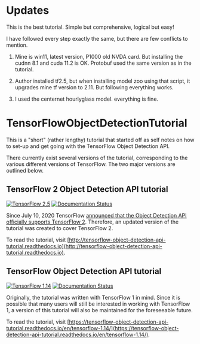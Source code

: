 # Updates

This is the best tutorial. Simple but comprehensive, logical but easy!

I have followed every step exactly the same, but there are few conflicts to mention.

1. Mine is win11, latest version, P1000 old NVDA card. But installing the cudnn 8.1 and cuda 11.2 is OK. Protobuf used the same version as in the tutorial.

2. Author installed tf2.5, but when installing model zoo using that script, it upgrades mine tf version to 2.11. But following everything works.

3. I used the centernet hourlyglass model. everything is fine.



# TensorFlowObjectDetectionTutorial
 

This is a "short" (rather lengthy) tutorial that started off as self notes on how to set-up and get going with the TensorFlow Object Detection API.

There currently exist several versions of the tutorial, corresponding to the various different versions of TensorFlow. The two major versions are outlined below.

## TensorFlow 2 Object Detection API tutorial 

[![TensorFlow 2.5](https://img.shields.io/badge/TensorFlow-2.5-FF6F00?logo=tensorflow)](https://github.com/tensorflow/tensorflow/releases/tag/v2.5.0) [![Documentation Status](https://readthedocs.org/projects/tensorflow-object-detection-api-tutorial/badge/?version=latest)](http://tensorflow-object-detection-api-tutorial.readthedocs.io/en/latest/?badge=latest)

Since July 10, 2020 TensorFlow [announced that the Object Detection API officially supports TensorFlow 2](https://blog.tensorflow.org/2020/07/tensorflow-2-meets-object-detection-api.html). Therefore, an updated version of the tutorial was created to cover TensorFlow 2. 

To read the tutorial, visit [http://tensorflow-object-detection-api-tutorial.readthedocs.io](http://tensorflow-object-detection-api-tutorial.readthedocs.io).

## TensorFlow Object Detection API tutorial 

[![TensorFlow 1.14](https://img.shields.io/badge/TensorFlow-1.14-FF6F00?logo=tensorflow)](https://github.com/tensorflow/tensorflow/releases/tag/v1.14.0) [![Documentation Status](https://readthedocs.org/projects/tensorflow-object-detection-api-tutorial/badge/?version=tensorflow-1.14)](http://tensorflow-object-detection-api-tutorial.readthedocs.io/en/tensorflow-1.14/?badge=tensorflow-1.14)

Originally, the tutorial was written with TensorFlow 1 in mind. Since it is possible that many users will still be interested in working with TensorFlow 1, a version of this tutorial will also be maintained for the foreseeable future.

To read the tutorial, visit [https://tensorflow-object-detection-api-tutorial.readthedocs.io/en/tensorflow-1.14/](https://tensorflow-object-detection-api-tutorial.readthedocs.io/en/tensorflow-1.14/).
